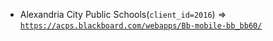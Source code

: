  - Alexandria City Public Schools(`client_id=2016`) => [`https://acps.blackboard.com/webapps/Bb-mobile-bb_bb60/`](https://acps.blackboard.com/webapps/Bb-mobile-bb_bb60/)
